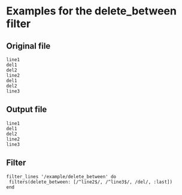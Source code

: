 # Examples for the delete_between filter

## Original file
````
line1
del1
del2
line2
del1
del2
line3
````

## Output file
````
line1
del1
del2
line2
line3
````

## Filter
````
filter_lines '/example/delete_between' do
 filters(delete_between: [/^line2$/, /^line3$/, /del/, :last])
end
